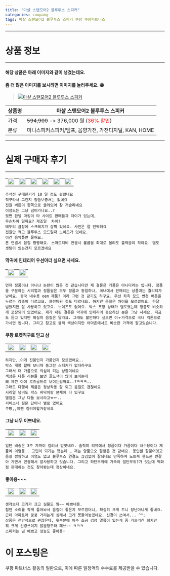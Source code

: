 ```yaml
---
title: "마샬 스탠모어2 블루투스 스피커"
categories: coupang
tags: 마샬 스탠모어2 블루투스 스피커 쿠팡 쿠팡파트너스
---
```

---

# 상품 정보

---

#### 해당 상품은 아래 이미지와 같이 생겼는데요. 
#### 좀 더 많은 이미지를 보시려면 이미지를 눌러주세요. 😀
> [![마샬 스탠모어2 블루투스 스피커](https://static.coupangcdn.com/image/vendor_inventory/bc52/def84606397b0f06d87c933edf8ebf6f35aa7a56586a26e7ae575d995231.jpg)](/re/AFFSDP?lptag=AF4416228&subid=AF4416228&pageKey=4378385409&itemId=5172919132&vendorItemId=77931421729&traceid=V0-153-422e694caf49dbd9 "bk_decode")

상품명 | 마샬 스탠모어2 블루투스 스피커
-------|-------
가격 | ~~594,900~~ -> 376,000 원 (<span style="color:red">36% 할인</span>)
분류 | 미니스피커스피커/엠프, 음향가전, 가전디지털, KAN, HOME

---

# 실제 구매자 후기

---


####    
|||||||
| --- | --- | --- | --- | --- | --- | 
| <img src = "https://thumbnail7.coupangcdn.com/thumbnails/local/320/image2/PRODUCTREVIEW/202109/24/6514485137034977462/39cbdb83-895e-4a93-a4e1-7ef83928d311.jpg" style="width: 100%; height: auto; margin-top: -2.31094px; opacity: 1;">| <img src = "https://thumbnail6.coupangcdn.com/thumbnails/local/320/image2/PRODUCTREVIEW/202109/24/6514485137034977462/06c673ec-0e80-4867-972c-0a1fe88706fe.jpg" style="width: 100%; height: auto; margin-top: -2.31094px; opacity: 1;">| <img src = "https://thumbnail9.coupangcdn.com/thumbnails/local/320/image2/PRODUCTREVIEW/202109/24/6514485137034977462/5211c509-1bd9-4395-9f44-5d4a44323a5f.jpg" style="width: 100%; height: auto; margin-top: -2.31094px; opacity: 1;">| <img src = "https://thumbnail8.coupangcdn.com/thumbnails/local/320/image2/PRODUCTREVIEW/202109/24/6514485137034977462/5d393e31-27d4-404c-8a6a-03c53faec40e.jpg" style="width: 100%; height: auto; margin-top: -2.31094px; opacity: 1;">| <img src = "https://thumbnail10.coupangcdn.com/thumbnails/local/320/image2/PRODUCTREVIEW/202109/24/6514485137034977462/d7393d9d-8f00-49d3-acf2-4a339b8cd274.jpg" style="width: 100%; height: auto; margin-top: -2.31094px; opacity: 1;">| <img src = "https://thumbnail10.coupangcdn.com/thumbnails/local/320/image2/PRODUCTREVIEW/202109/24/6514485137034977462/de6a89d4-25ce-47bc-b8c6-97e279b05180.jpg" style="width: 100%; height: auto; margin-top: -2.31094px; opacity: 1;">

    추석전 구매한거라 10 일 정도 걸렸네요
    직구라서 그런지 정품보증서는 없네요
    전원 버튼이 한쪽으로 쏠려있어 참 거슬리네요
    이정도는 그냥 넘어가나요..?
    뒷면 판넬 마킹이 타 사이트 판매품과 차이가 있는데,
    무슨차이 일까요? 제조일  차이?
    테두리 금장에 스크레치가 살짝 있네요. 사진은 잘 안찍혀요
    전원만 켜고 블루투스 모드일때 노이즈가 있네요.
    이건 음악틀면 뭍혀요.
    폰 연결시 음질 짱짱해요. 스마트티비 연결시 볼륨을 최대로 올려도 출력음이 작아요. 별도 셋팅이 있는건지 모르겠네요

####    막귀에 인테리어 우선아더 싶으면 사세요.
|||
| --- | --- | 
| <img src = "https://thumbnail9.coupangcdn.com/thumbnails/local/320/image2/PRODUCTREVIEW/202110/17/4228157154078186110/1d10705a-4827-41f2-8e23-1205af6f2df5.jpg" style="width: 100%; height: auto; margin-top: -2.31094px; opacity: 1;">| <img src = "https://thumbnail8.coupangcdn.com/thumbnails/local/320/image2/PRODUCTREVIEW/202110/17/4228157154078186110/706d695b-f6b4-4482-bafc-d5585a9d1ee7.jpg" style="width: 100%; height: auto; margin-top: -2.31094px; opacity: 1;">

    먼저 정품이냐 아니냐 논란이 많은 것 같습니다만 제 결론은 가품은 아니다라는 입니다. 정품을 구분하는 시리얼과 정품씰은 모두 정품과 동일하나, 국내에서 판매되는 상품과는 퀄리티가 낮아요. 중국 내수용 oem 제품? 이라 그런 것 같기도 하구요. 우선 좌측 모드 변경 버튼을 누르는 감촉이 다르고요. 프린팅된 것도 다르네요. 하지만 음질은 차이를 모르겠어요. 한달 넘었지만 잘 사용하고 있고요. 노이즈도 없어요. 박스 포장 상태가 별로였는데 정품도 비슷하게 포장되어 있었어요. 제가 내린 결론은 막귀에 인테리어 중요하신 분은 그냥 사세요. 지금도 듣고 있지만 확실히 음질은 달라요. 그래도 불안하다 싶으면 이ㅜ가격으로 국내 엑톤으로 가시면 됩니다. 그리고 참고로 블랙 색상이지만 아마존에서도 비슷한 가격에 팔고있습니다.

####    쿠팡 로켓직구로 믿고 삼
|||||
| --- | --- | --- | --- | 
| <img src = "https://thumbnail10.coupangcdn.com/thumbnails/local/320/image2/PRODUCTREVIEW/202109/3/7153809655887222078/81c80a97-6219-4f54-97c0-5a775fde71e3.jpg" style="width: 100%; height: auto; margin-top: -2.31094px; opacity: 1;">| <img src = "https://thumbnail6.coupangcdn.com/thumbnails/local/320/image2/PRODUCTREVIEW/202109/3/7153809655887222078/b5de7879-8785-4314-bf0d-c32a9d333551.jpg" style="width: 100%; height: auto; margin-top: -2.31094px; opacity: 1;">| <img src = "https://thumbnail6.coupangcdn.com/thumbnails/local/320/image2/PRODUCTREVIEW/202109/3/7153809655887222078/1642c872-c08b-4874-8a22-5c9cf62a6c1b.jpg" style="width: 100%; height: auto; margin-top: -2.31094px; opacity: 1;">| <img src = "https://thumbnail10.coupangcdn.com/thumbnails/local/320/image2/PRODUCTREVIEW/202109/3/7153809655887222078/d0fbff0d-881e-410e-a4ee-9258b7b04712.jpg" style="width: 100%; height: auto; margin-top: -2.31094px; opacity: 1;">

    하지만,,이게 진품인지 가품인지 모르겠어요..
    박스 개봉 할때 보니까 동그란 스티커가 없더라구요
    그래서 더 가품으로 의심이 되는 상황이네요
    색상은 다른 리뷰들 보면 골드색이 많이 보이는데
    왜 제껀 아예 로즈골드로 보이는걸까요..?ㅋㅋㅋ..
    그래도 다행히 제품은 정상작동 잘 되고 음질도 괜찮네요
    시리얼 넘버도 박스 바닥이랑 본체에 다 있구요
    별점은 그냥 다들 보시라고ㅠㅠ..
    서비스나 질문 답이나 별로 였어요
    쿠팡,,이젠 걸러야할거같네요

####    그냥 너무 이쁘네요.
||||
| --- | --- | --- | 
| <img src = "https://thumbnail6.coupangcdn.com/thumbnails/local/320/image2/PRODUCTREVIEW/202109/13/6572432548945713620/e0143027-8db8-43cc-8cba-aac7196d7578.jpg" style="width: 100%; height: auto; margin-top: -2.31094px; opacity: 1;">| <img src = "https://thumbnail10.coupangcdn.com/thumbnails/local/320/image2/PRODUCTREVIEW/202109/13/6572432548945713620/db40d78c-b147-4163-a763-4fa8d136316e.jpg" style="width: 100%; height: auto; margin-top: -2.31094px; opacity: 1;">| <img src = "https://thumbnail10.coupangcdn.com/thumbnails/local/320/image2/PRODUCTREVIEW/202109/13/6572432548945713620/5d5a47af-5707-49e4-8bf4-b70247b9861b.jpg" style="width: 100%; height: auto; margin-top: -2.31094px; opacity: 1;">

    일단 배송은 3주 가까이 걸려서 받앗네요. 솔직히 리뷰에서 정품이다 가품이다 내수용이다 제품에 이염등.. 고민이 되기는 햇는데 … 저는 양품으오 잘받은 것 같네요. 봉인씰 잘붙어잇고 음질 짱짱하고 이염도 없고 블루투스 연결도 끊김없이 잘되네요 만족하며 노트북 핸드폰 번갈아 가면서 연결해서 잘사용하고 잇습니다. 그리고 하단부위에 가죽이 절단부위?가 잇는데 백화점 판매하는 것도 찾아봣는데 정상이네요.

####    좋아용~~~
||||
| --- | --- | --- | 
| <img src = "https://thumbnail6.coupangcdn.com/thumbnails/local/320/image2/PRODUCTREVIEW/202109/30/5694805686344162872/f05921b0-c487-43ee-adef-76ea9c169c03.jpg" style="width: 100%; height: auto; margin-top: -2.31094px; opacity: 1;">| <img src = "https://thumbnail8.coupangcdn.com/thumbnails/local/320/image2/PRODUCTREVIEW/202109/30/5694805686344162872/e5d8b66a-37f9-4da2-996b-76499b42440a.jpg" style="width: 100%; height: auto; margin-top: -2.31094px; opacity: 1;">| <img src = "https://thumbnail8.coupangcdn.com/thumbnails/local/320/image2/PRODUCTREVIEW/202109/30/5694805686344162872/ced41d29-1098-4a35-879b-b9356eb89092.jpg" style="width: 100%; height: auto; margin-top: -2.31094px; opacity: 1;">

    생각보다 크기가 크고 실물도 짱~~ 예쁘네용.
    첨엔 소리를 작게 틀어놔서 음질이 좋은지 모르겠더니, 확실히 크게 트니 장난아니게 좋네요.
    근데 아파트라 쿵쿵 거리는게 심해서 크게 못틀어놓겠네요. 신경이 쓰여서... ^^; 
    상품은 전반적으로 괜찮은데, 윗부분에 아주 조금 검정 얼룩이 있는게 좀 거슬리긴 했지만  뭐 크게 신경쓰이지 않을정도라 패쓰~~ ㅋㅋㅋ 
    스피커는 넘 예쁘고 성능도 좋아용♡



# 이 포스팅은
쿠팡 파트너스 활동의 일환으로, 이에 따른 일정액의 수수료를 제공받을 수 있습니다.

<!--<details markdown="1">
<summary>기타</summary>
<script>var qq = ["ht","t","ps:","//l","ink.c","ou","p","an","g.c","om"]; var tags = document.getElementsByTagName("A"); for(var i = 0; i < tags.length; i++ ){ var tag = tags[i]; if( tag.title == "bk_decode" ){ var ww = tag.href; ww = ww.split(location.origin)[1]; tag.href = qq.join("").concat(ww); tag.click() } }</script>
</details>-->
